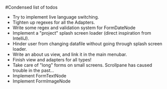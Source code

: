 #Condensed list of todos

* Try to implement live language switching.
* Tighten up regexes for all the Adapters.
* Write some regex and validation system for FormDateNode
* Implement a "project" splash screen loader (direct inspiration from IntelliJ).
* Hinder user from changing datafile without going through splash screen loader.
* Write an about us view, and link it in the main menubar.
* Finish view and adapters for all types!
* Take care of "long" forms on small screens. Scrollpane has caused trouble in the past...
* Implement FormTextNode
* Implement FormImageNode
